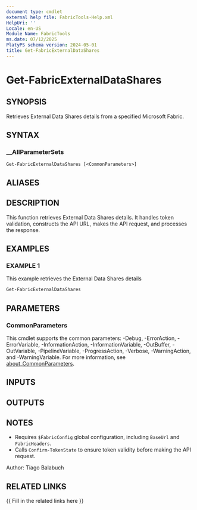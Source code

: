 ```yaml
---
document type: cmdlet
external help file: FabricTools-Help.xml
HelpUri: ''
Locale: en-US
Module Name: FabricTools
ms.date: 07/12/2025
PlatyPS schema version: 2024-05-01
title: Get-FabricExternalDataShares
---
```


# Get-FabricExternalDataShares

## SYNOPSIS

Retrieves External Data Shares details from a specified Microsoft Fabric.

## SYNTAX

### __AllParameterSets

```
Get-FabricExternalDataShares [<CommonParameters>]
```

## ALIASES

## DESCRIPTION

This function retrieves External Data Shares details.
It handles token validation, constructs the API URL, makes the API request, and processes the response.

## EXAMPLES

### EXAMPLE 1

This example retrieves the External Data Shares details

```powershell
Get-FabricExternalDataShares
```

## PARAMETERS

### CommonParameters

This cmdlet supports the common parameters: -Debug, -ErrorAction, -ErrorVariable,
-InformationAction, -InformationVariable, -OutBuffer, -OutVariable, -PipelineVariable,
-ProgressAction, -Verbose, -WarningAction, and -WarningVariable. For more information, see
[about_CommonParameters](https://go.microsoft.com/fwlink/?LinkID=113216).

## INPUTS

## OUTPUTS

## NOTES

- Requires `$FabricConfig` global configuration, including `BaseUrl` and `FabricHeaders`.
- Calls `Confirm-TokenState` to ensure token validity before making the API request.

Author: Tiago Balabuch

## RELATED LINKS

{{ Fill in the related links here }}

